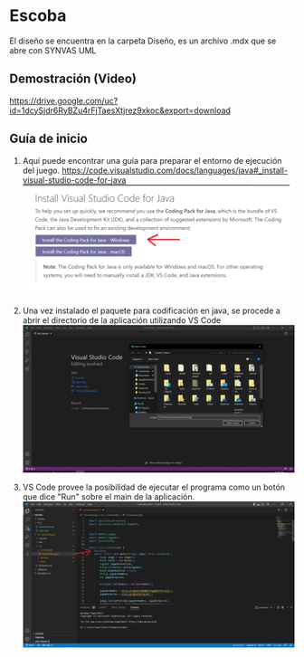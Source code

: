# Escoba
El diseño se encuentra en la carpeta Diseño, es un archivo .mdx que se abre con SYNVAS UML
## Demostración (Video)
https://drive.google.com/uc?id=1dcySjdr6RyBZu4rFjTaesXtjrez9xkoc&export=download

## Guía de inicio 
1) Aquí puede encontrar una guía para preparar el entorno de ejecución del juego.
https://code.visualstudio.com/docs/languages/java#_install-visual-studio-code-for-java
![downloadImg](img/download.png)

2) Una vez instalado el paquete para codificación en java, se procede a abrir el directorio de la aplicación utilizando VS Code
![openImg](img/open.png)

3)  VS Code provee la posibilidad de ejecutar el programa como un botón que dice "Run" sobre el main de la aplicación.
![runImg](img/run.png)





